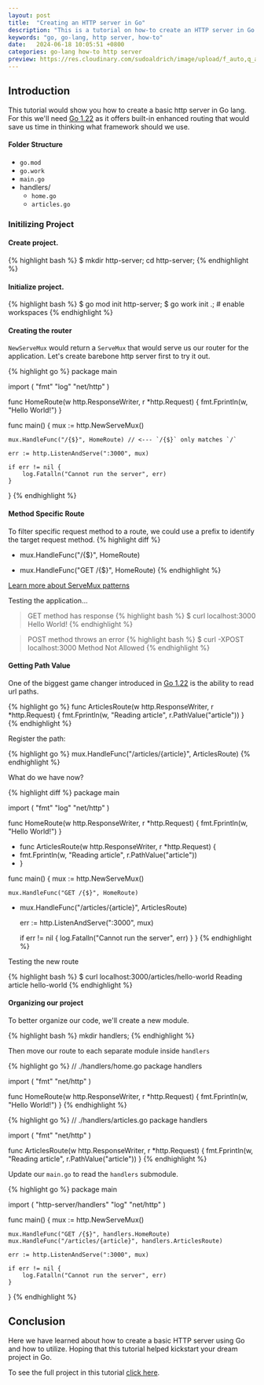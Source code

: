 ```yaml
---
layout: post
title:  "Creating an HTTP server in Go"
description: "This is a tutorial on how-to create an HTTP server in Go. Specifically, Go 1.22 as it introduced enhanced pattern routing."
keywords: "go, go-lang, http server, how-to"
date:   2024-06-18 10:05:51 +0800
categories: go-lang how-to http server
preview: https://res.cloudinary.com/sudoaldrich/image/upload/f_auto,q_auto/v1/blogs/http-in-go/jhe5t8cf7qu0jq6apyk4
---
```


## Introduction

This tutorial would show you how to create a basic http server in Go lang.
For this we'll need [Go 1.22](https://tip.golang.org/doc/go1.22) as it offers built-in enhanced routing that would save us time in thinking what framework should we use.

#### Folder Structure

- `go.mod`
- `go.work`
- `main.go`
- handlers/
  - `home.go`
  - `articles.go`

### Initilizing Project

#### Create project.

{% highlight bash %}
$ mkdir http-server; cd http-server;
{% endhighlight %}

#### Initialize project.

{% highlight bash %}
$ go mod init http-server;
$ go work init .; # enable workspaces
{% endhighlight %}


#### Creating the router

`NewServeMux` would return a `ServeMux` that would serve us our router for the application.
Let's create barebone http server first to try it out.

{% highlight go %}
package main

import (
	"fmt"
	"log"
	"net/http"
)

func HomeRoute(w http.ResponseWriter, r *http.Request) {
	fmt.Fprintln(w, "Hello World!")
}

func main() {
	mux := http.NewServeMux()

	mux.HandleFunc("/{$}", HomeRoute) // <--- `/{$}` only matches `/`

	err := http.ListenAndServe(":3000", mux)

	if err != nil {
		log.Fatalln("Cannot run the server", err)
	}
}
{% endhighlight %}

#### Method Specific Route

To filter specific request method to a route, we could use a prefix to identify the target request method.
{% highlight diff %}
- mux.HandleFunc("/{$}", HomeRoute)
+ mux.HandleFunc("GET /{$}", HomeRoute)
{% endhighlight %}

[Learn more about ServeMux patterns](https://pkg.go.dev/net/http#hdr-Patterns)

Testing the application...

> GET method has response
{% highlight bash %}
$ curl localhost:3000
Hello World!
{% endhighlight %}


> POST method throws an error
{% highlight bash %}
$ curl -XPOST localhost:3000
Method Not Allowed
{% endhighlight %}

#### Getting Path Value

One of the biggest game changer introduced in [Go 1.22](https://tip.golang.org/doc/go1.22) is the ability to read url paths.

{% highlight go %}
func ArticlesRoute(w http.ResponseWriter, r *http.Request) {
	fmt.Fprintln(w, "Reading article", r.PathValue("article"))
}
{% endhighlight %}

Register the path:

{% highlight go %}
mux.HandleFunc("/articles/{article}", ArticlesRoute)
{% endhighlight %}

What do we have now?

{% highlight diff %}
package main

import (
	"fmt"
	"log"
	"net/http"
)

func HomeRoute(w http.ResponseWriter, r *http.Request) {
	fmt.Fprintln(w, "Hello World!")
}

+ func ArticlesRoute(w http.ResponseWriter, r *http.Request) {
+	fmt.Fprintln(w, "Reading article", r.PathValue("article"))
+ }

func main() {
	mux := http.NewServeMux()

	mux.HandleFunc("GET /{$}", HomeRoute)
+	mux.HandleFunc("/articles/{article}", ArticlesRoute)

	err := http.ListenAndServe(":3000", mux)

	if err != nil {
		log.Fatalln("Cannot run the server", err)
	}
}
{% endhighlight %}

Testing the new route

{% highlight bash %}
$ curl localhost:3000/articles/hello-world
Reading article hello-world
{% endhighlight %}

#### Organizing our project

To better organize our code, we'll create a new module.

{% highlight bash %}
mkdir handlers;
{% endhighlight %}

Then move our route to each separate module inside `handlers`

{% highlight go %}
// ./handlers/home.go
package handlers

import (
	"fmt"
	"net/http"
)

func HomeRoute(w http.ResponseWriter, r *http.Request) {
	fmt.Fprintln(w, "Hello World!")
}
{% endhighlight %}

{% highlight go %}
// ./handlers/articles.go
package handlers

import (
	"fmt"
	"net/http"
)

func ArticlesRoute(w http.ResponseWriter, r *http.Request) {
	fmt.Fprintln(w, "Reading article", r.PathValue("article"))
}
{% endhighlight %}


Update our `main.go` to read the `handlers` submodule.

{% highlight go %}
package main

import (
	"http-server/handlers"
	"log"
	"net/http"
)

func main() {
	mux := http.NewServeMux()

	mux.HandleFunc("GET /{$}", handlers.HomeRoute)
	mux.HandleFunc("/articles/{article}", handlers.ArticlesRoute)

	err := http.ListenAndServe(":3000", mux)

	if err != nil {
		log.Fatalln("Cannot run the server", err)
	}
}
{% endhighlight %}

## Conclusion

Here we have learned about how to create a basic HTTP server using Go and how to utilize.
Hoping that this tutorial helped kickstart your dream project in Go.

To see the full project in this tutorial [click here](https://github.com/jabernardo/tuts/tree/main/http-server).
